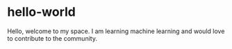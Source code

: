 # hello-world

Hello, welcome to my space. I am learning machine learning and would love to contribute to the community. 
